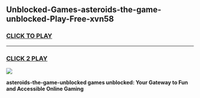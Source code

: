 
## Unblocked-Games-asteroids-the-game-unblocked-Play-Free-xvn58
<h3>
<a href="https://premium76.site?title=asteroids-the-game-unblocked&ref=09A">CLICK TO PLAY</a></h3>
<hr>

<h3>
<a href="https://premium76.site?title=asteroids-the-game-unblocked&ref=09A">CLICK 2 PLAY</a>
  
</h3>

<a href="https://premium76.site?title=asteroids-the-game-unblocked&ref=09A"><img src="https://clearcache.store/games.png"></a>


**asteroids-the-game-unblocked games unblocked: Your Gateway to Fun and Accessible Online Gaming**
